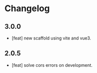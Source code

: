 # Changelog

## 3.0.0

- [feat] new scaffold using vite and vue3.

## 2.0.5

- [feat] solve cors errors on development.
